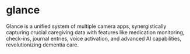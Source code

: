 # glance
Glance is a unified system of multiple camera apps, synergistically capturing crucial caregiving data with features like medication monitoring, check-ins, journal entries, voice activation, and advanced AI capabilities, revolutionizing dementia care.
